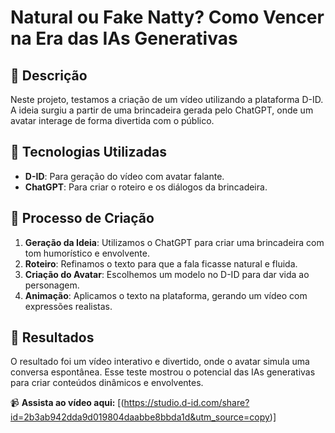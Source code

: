 # Natural ou Fake Natty? Como Vencer na Era das IAs Generativas

## 📒 Descrição  
Neste projeto, testamos a criação de um vídeo utilizando a plataforma D-ID. A ideia surgiu a partir de uma brincadeira gerada pelo ChatGPT, onde um avatar interage de forma divertida com o público.  

## 🤖 Tecnologias Utilizadas  
- **D-ID**: Para geração do vídeo com avatar falante.  
- **ChatGPT**: Para criar o roteiro e os diálogos da brincadeira.  

## 🧐 Processo de Criação  
1. **Geração da Ideia**: Utilizamos o ChatGPT para criar uma brincadeira com tom humorístico e envolvente.  
2. **Roteiro**: Refinamos o texto para que a fala ficasse natural e fluida.  
3. **Criação do Avatar**: Escolhemos um modelo no D-ID para dar vida ao personagem.  
4. **Animação**: Aplicamos o texto na plataforma, gerando um vídeo com expressões realistas.  

## 🚀 Resultados  
O resultado foi um vídeo interativo e divertido, onde o avatar simula uma conversa espontânea. Esse teste mostrou o potencial das IAs generativas para criar conteúdos dinâmicos e envolventes.  

📹 **Assista ao vídeo aqui:** [(https://studio.d-id.com/share?id=2b3ab942dda9d019804daabbe8bbda1d&utm_source=copy)]  
